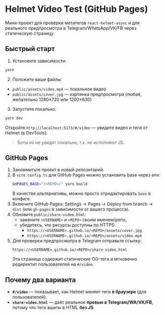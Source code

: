 # Helmet Video Test (GitHub Pages)

Мини-проект для проверки метатегов `react-helmet-async` и для реального предпросмотра в Telegram/WhatsApp/VK/FB через статическую страницу.

## Быстрый старт
1) Установите зависимости:
```bash
yarn
```
2) Положите ваши файлы:
- `public/assets/video.mp4` — локальное видео
- `public/assets/cover.jpg` — картинка предпросмотра (любая, желательно 1280×720 или 1200×630)
3) Запустите локально:
```bash
yarn dev
```
Откройте `http://localhost:5173/#/video` — увидите видео и теги от Helmet (в DevTools).
> Боты их не увидят локально, т.к. не исполняют JS.

## GitHub Pages
1) Закоммитьте проект в новый репозиторий.
2) В `vite.config.ts` для GitHub Pages можно установить base через env:
   ```bash
   GHPAGES_BASE="/<REPO>/" yarn build
   ```
   В качестве альтернативы, можно просто отредактировать `base` в конфиге.
3) Включите GitHub Pages: Settings → Pages → Deploy from branch → `dist` (или `gh-pages` в зависимости от вашего процесса).
4) Обновите `public/share-video.html`:
   - замените `<USERNAME>` и `<REPO>` своим именем/репо,
   - убедитесь, что ресурсы доступны по HTTPS:
     - `https://<USERNAME>.github.io/<REPO>/assets/cover.jpg`
     - `https://<USERNAME>.github.io/<REPO>/assets/video.mp4`
5) Для проверки предпросмотра в Telegram отправьте ссылку:
   ```
   https://<USERNAME>.github.io/<REPO>/share-video.html
   ```
   Эта страница содержит статические OG-теги и мгновенно редиректит пользователей на `#/video`.

## Почему два варианта
- **`#/video`** — показывает, как Helmet меняет теги **в браузере** (для пользователей).
- **`share-video.html`** — даёт реальное **превью в Telegram/WA/VK/FB**, потому что теги вшиты в HTML **без JS**.
